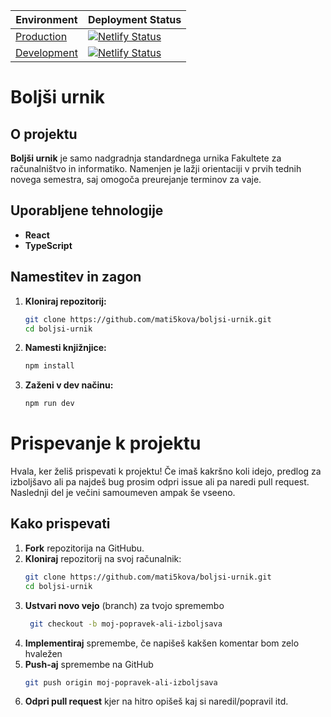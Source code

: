 | Environment | Deployment Status |
|-------------|-------------------|
| [Production](https://boljsi-urnik.netlify.app)      | [![Netlify Status](https://api.netlify.com/api/v1/badges/78b616c0-a6f3-40bf-b3ae-a5e6482f9563/deploy-status)](https://app.netlify.com/sites/boljsi-urnik/deploys)     |
| [Development](https://dev-boljsi-urnik.netlify.app) | [![Netlify Status](https://api.netlify.com/api/v1/badges/d515cdc6-3a98-4e09-9407-33b8bef41279/deploy-status)](https://app.netlify.com/sites/dev-boljsi-urnik/deploys) |

# Boljši urnik

## O projektu

**Boljši urnik** je samo nadgradnja standardnega urnika Fakultete za računalništvo in informatiko. Namenjen je lažji orientaciji v prvih tednih novega semestra, saj omogoča preurejanje terminov za vaje.

## Uporabljene tehnologije

-   **React**
-   **TypeScript**

## Namestitev in zagon

1. **Kloniraj repozitorij:**
    ```bash
    git clone https://github.com/mati5kova/boljsi-urnik.git
    cd boljsi-urnik
    ```
2. **Namesti knjižnjice:**
    ```bash
    npm install
    ```
3. **Zaženi v dev načinu:**
    ```bash
    npm run dev
    ```

# Prispevanje k projektu

Hvala, ker želiš prispevati k projektu! Če imaš kakršno koli idejo, predlog za izboljšavo ali pa najdeš bug prosim odpri issue ali pa naredi pull request. Naslednji del je večini samoumeven ampak še vseeno.

## Kako prispevati

1. **Fork** repozitorija na GitHubu.
2. **Kloniraj** repozitorij na svoj računalnik:
    ```bash
    git clone https://github.com/mati5kova/boljsi-urnik.git
    cd boljsi-urnik
    ```
3. **Ustvari novo vejo** (branch) za tvojo spremembo
    ```bash
     git checkout -b moj-popravek-ali-izboljsava
    ```
4. **Implementiraj** spremembe, če napišeš kakšen komentar bom zelo hvaležen
5. **Push-aj** spremembe na GitHub
    ```bash
    git push origin moj-popravek-ali-izboljsava
    ```
6. **Odpri pull request** kjer na hitro opišeš kaj si naredil/popravil itd.
